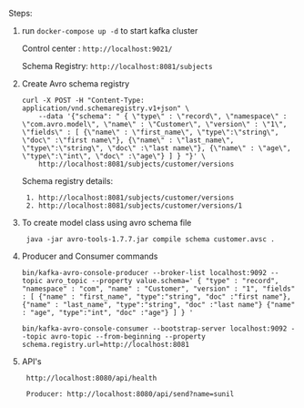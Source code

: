Steps:

1. run `docker-compose up -d` to start kafka cluster 
    
    Control center : `http://localhost:9021/`
   
    Schema Registry: `http://localhost:8081/subjects`


2. Create Avro schema registry
    ```
    curl -X POST -H "Content-Type: application/vnd.schemaregistry.v1+json" \ 
        --data '{"schema": " { \"type\" : \"record\", \"namespace\" : \"com.avro.model\", \"name\" : \"Customer\", \"version\" : \"1\", \"fields\" : [ {\"name\" : \"first_name\", \"type\":\"string\", \"doc\" :\"first name\"}, {\"name\" : \"last_name\", \"type\":\"string\", \"doc\" :\"last name\"}, {\"name\" : \"age\", \"type\":\"int\", \"doc\" :\"age\"} ] } "}' \
        http://localhost:8081/subjects/customer/versions
    ```
   
    Schema registry details:
   
        1. http://localhost:8081/subjects/customer/versions
        2. http://localhost:8081/subjects/customer/versions/1
   
3. To create model class using avro schema file

        java -jar avro-tools-1.7.7.jar compile schema customer.avsc .

4.  Producer and Consumer commands
    
        bin/kafka-avro-console-producer --broker-list localhost:9092 --topic avro_topic --property value.schema=' { "type" : "record", "namespace" : "com", "name" : "Customer", "version" : "1", "fields" : [ {"name" : "first_name", "type":"string", "doc" :"first name"}, {"name" : "last_name", "type":"string", "doc" :"last name"} {"name" : "age", "type":"int", "doc" :"age"} ] } '

        bin/kafka-avro-console-consumer --bootstrap-server localhost:9092 --topic avro-topic --from-beginning --property schema.registry.url=http://localhost:8081

5. API's
        
        http://localhost:8080/api/health
        
        Producer: http://localhost:8080/api/send?name=sunil
        